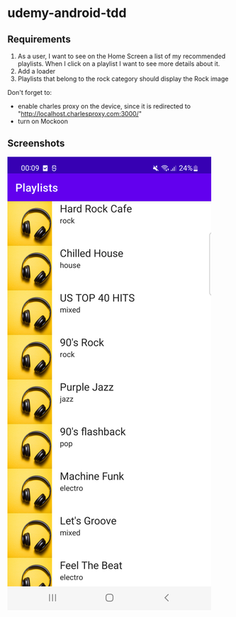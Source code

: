 # udemy-android-tdd

## Requirements
1. As a user, I want to see on the Home Screen a list of my recommended playlists. When I click on a playlist I want to see more details about it.
2. Add a loader
3. Playlists that belong to the rock category should display the Rock image

Don't forget to:
- enable charles proxy on the device, since it is redirected to "http://localhost.charlesproxy.com:3000/"
- turn on Mockoon

## Screenshots
![playlists_home](image/playlists_home.png)
